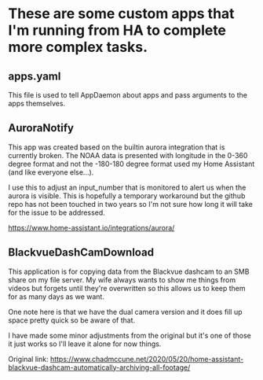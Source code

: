 # These are some custom apps that I'm running from HA to complete more complex tasks.

## apps.yaml
This file is used to tell AppDaemon about apps and pass arguments to the apps themselves.

## AuroraNotify
This app was created based on the builtin aurora integration that is currently broken. The NOAA data is presented with longitude in the 0-360 degree format and not the -180-180 degree format used my Home Assistant (and like everyone else...).

I use this to adjust an input_number that is monitored to alert us when the aurora is visible. This is hopefully a temporary workaround but the github repo has not been touched in two years so I'm not sure how long it will take for the issue to be addressed.

https://www.home-assistant.io/integrations/aurora/

## BlackvueDashCamDownload
This application is for copying data from the Blackvue dashcam to an SMB share on my file server. My wife always wants to show me things from videos but forgets until they're overwritten so this allows us to keep them for as many days as we want. 

One note here is that we have the dual camera version and it does fill up space pretty quick so be aware of that.

I have made some minor adjustments from the original but it's one of those it just works so I'll leave it alone for now things. 

Original link:
https://www.chadmccune.net/2020/05/20/home-assistant-blackvue-dashcam-automatically-archiving-all-footage/